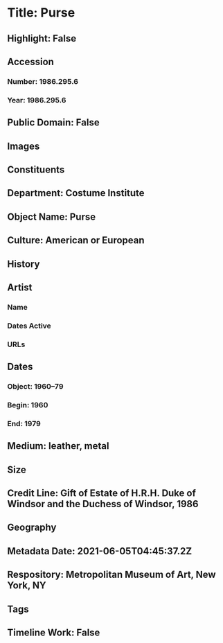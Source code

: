 # Title: Purse
## Highlight: False
## Accession
### Number: 1986.295.6
### Year: 1986.295.6
## Public Domain: False
## Images
## Constituents
## Department: Costume Institute
## Object Name: Purse
## Culture: American or European
## History
## Artist
### Name
### Dates Active
### URLs
## Dates
### Object: 1960–79
### Begin: 1960
### End: 1979
## Medium: leather, metal
## Size
## Credit Line: Gift of Estate of H.R.H. Duke of Windsor and the Duchess of Windsor, 1986
## Geography
## Metadata Date: 2021-06-05T04:45:37.2Z
## Respository: Metropolitan Museum of Art, New York, NY
## Tags
## Timeline Work: False